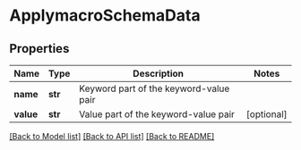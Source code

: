 # ApplymacroSchemaData

## Properties
Name | Type | Description | Notes
------------ | ------------- | ------------- | -------------
**name** | **str** | Keyword part of the keyword-value pair | 
**value** | **str** | Value part of the keyword-value pair | [optional] 

[[Back to Model list]](../README.md#documentation-for-models) [[Back to API list]](../README.md#documentation-for-api-endpoints) [[Back to README]](../README.md)



